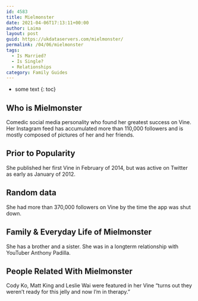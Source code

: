 ```yaml
---
id: 4583
title: Mielmonster
date: 2021-04-06T17:13:11+00:00
author: Laima
layout: post
guid: https://ukdataservers.com/mielmonster/
permalink: /04/06/mielmonster
tags:
  - Is Married?
  - Is Single?
  - Relationships
category: Family Guides
---
```


* some text
{: toc}


## Who is Mielmonster
                  
                  
                  
Comedic social media personality who found her greatest success on Vine. Her Instagram feed has accumulated more than 110,000 followers and is mostly composed of pictures of her and her friends. 
                  
              
            
              
            
                
                
                
## Prior to Popularity
                  
                  
                  
She published her first Vine in February of 2014, but was active on Twitter as early as January of 2012. 
                  
              
            
              
            
                
                
                
## Random data
                  
                  
                  
She had more than 370,000 followers on Vine by the time the app was shut down. 
                  
              
            
              
            
                
                
                
## Family & Everyday Life of Mielmonster
                  
                  
                  
She has a brother and a sister. She was in a longterm relationship with YouTuber Anthony Padilla.
                  
              
            
              
            
                
                
                
## People Related With Mielmonster
                  
                  
                  
Cody Ko, Matt King and Leslie Wai were featured in her Vine &#8220;turns out they weren&#8217;t ready for this jelly and now I&#8217;m in therapy.&#8221; 
                  
              
            
              
            
                
              
            
              
              
            
            
              
            
          
          
          